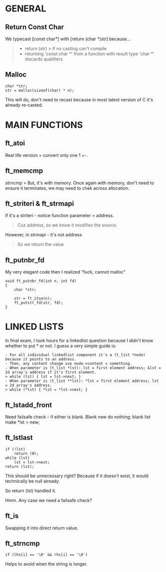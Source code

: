 # GENERAL
## Return Const Char
We typecast [const char*] with [return (char *)str] because...
> - return (str) > if no casting can't compile 
> - returning 'const char *' from a function with result type 'char *' discards qualifiers

## Malloc
```
char *str;
str = malloc(sizeof(char) * n);
```
This will do, don't need to recast because in most latest version of C it's already re-casted.

# MAIN FUNCTIONS
## ft_atoi

Real life version = convert only one 1 +-.

## ft_memcmp

strncmp > But, it's with memory. 
Once again with memory, don't need to ensure it terminates,
we may need to chek across allocation.

## ft_striteri & ft_strmapi

If it's a striteri - notice function parameter = address.
> Cuz address, so we know it modifies the source.

However, in strmapi - it's not address
> So we return the value

## ft_putnbr_fd
My very elegant code then I realized "fuck, cannot malloc"
```
void ft_putnbr_fd(int n, int fd)
{
	char *str;
	
	str = ft_itoa(n);
	ft_putstr_fd(str, fd);
}
```

# LINKED LISTS

In final exam, I took hours for a linkedlist question because I didn't know whether to put * or not. I guess a very simple guide is:
```
- For all individual linkedlist component it's a (t_list *node) because it points to an address.
- Then, any content change use node->content = something.
- When parameter is (t_list *lst): lst = first element address; &lst = 2d array's address if it's first element.
> while (lst) { lst = lst->next; }
- When parameter is (t_list **lst): *lst = first element address; lst = 2d array's address. 
> while (*lst) { *lst = *lst->next; }
```

## ft_lstadd_front
Need failsafe check - if either is blank. 
Blank new do nothing; blank list make *lst = new;

## ft_lstlast
```
if (!lst)
	return (0);
while (lst)
	lst = lst->next;
return (lst);
```
This should be unnecessary right? Because if it doesn't exist, it would technically be null already.

So return (lst) handled it.

Hmm. Any case we need a failsafe check?

## ft_is 

Swapping it into direct return value.

## ft_strncmp

```
if (lhs[i] == '\0' && rhs[i] == '\0')
```

Helps to avoid when the string is longer.
